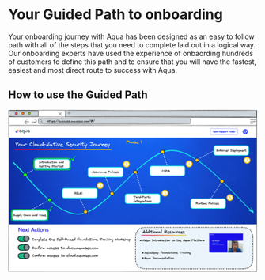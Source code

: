 # Your Guided Path to onboarding

Your onboarding journey with Aqua has been designed as an easy to follow path with all of the steps that you need to complete laid out in a logical way. Our onboarding experts have used the experience of onbaording hundreds of customers to define this path and to ensure that you will have the fastest, easiest and most direct route to success with Aqua. 

## How to use the Guided Path

![Example of the Guided Path](../image/guidedPathExample.png)
